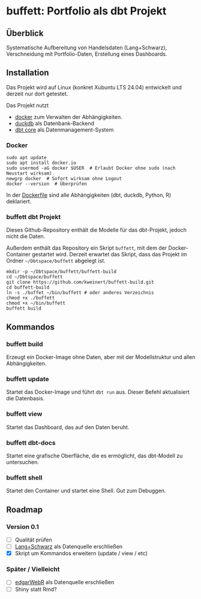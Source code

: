 # buffett: Portfolio als dbt Projekt

## Überblick

Systematische Aufbereitung von Handelsdaten (Lang+Schwarz), Verschneidung mit Portfolio-Daten, Erstellung eines Dashboards.

## Installation

Das Projekt wird auf Linux (konkret Xubuntu LTS 24.04) entwickelt und derzeit nur dort getestet.

Das Projekt nutzt 
- [docker](https://www.docker.com/) zum Verwalten der Abhängigkeiten.
- [duckdb](https://duckdb.org/) als Datenbank-Backend
- [dbt core](https://www.getdbt.com/) als Datenmanagement-System

### Docker

```
sudo apt update
sudo apt install docker.io
sudo usermod -aG docker $USER  # Erlaubt Docker ohne sudo (nach Neustart wirksam)
newgrp docker  # Sofort wirksam ohne Logout
docker --version  # Überprüfen
```

In der [Dockerfile](https://github.com/kweinert/buffett/blob/main/Dockerfile) sind alle Abhängigkeiten (dbt, duckdb, Python, R) deklariert.

### buffett dbt Projekt

Dieses Github-Repository enthält die Modelle für das dbt-Projekt, jedoch nicht die Daten. 

Außerdem enthält das Repository ein Skript `buffett`, mit dem der Docker-Container gestartet wird.
Derzeit erwartet das Skript, dass das Projekt im Ordner `~/Dbtspace/buffett` abgelegt ist.

```
mkdir -p ~/Dbtspace/buffett/buffett-build
cd ~/Dbtspace/buffett
git clone https://github.com/kweinert/buffett-build.git
cd buffett-build
ln -s ./buffet ~/bin/buffett # oder anderes Verzeichnis
chmod +x ./buffett
chmod +x ~/bin/buffett
buffett build
```

## Kommandos

### buffett build

Erzeugt ein Docker-Image ohne Daten, aber mit der Modellstruktur und allen Abhängigkeiten.

### buffett update

Startet das Docker-Image und führt `dbt run` aus. Dieser Befehl aktualisiert die Datenbasis.

### buffett view

Startet das Dashboard, das auf den Daten beruht.

### buffett dbt-docs

Startet eine grafische Oberfläche, die es ermöglicht, das dbt-Modell zu untersuchen.

### buffett shell

Startet den Container und startet eine Shell. Gut zum Debuggen.

## Roadmap

### Version 0.1

- [ ] Qualität prüfen
- [ ] [Lang+Schwarz](https://www.ls-x.de/de/download) als Datenquelle erschließen
- [x] Skript um Kommandos erweitern (update / view / etc)

### Später / Vielleicht

- [ ] [edgarWebR](https://cran.r-project.org/web/packages/edgarWebR/vignettes/edgarWebR.html) als Datenquelle erschließen
- [ ] Shiny statt Rmd?
